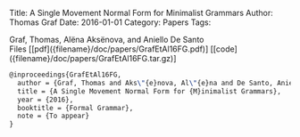 Title: A Single Movement Normal Form for Minimalist Grammars
Author: Thomas Graf
Date: 2016-01-01
Category: Papers
Tags: 

<div markdown class="authors">
Graf, Thomas, Alëna Aksënova, and Aniello De Santo
</div>

<div markdown class="files">
<span id="files-title">Files</span>
[[pdf]({filename}/doc/papers/GrafEtAl16FG.pdf)]
[[code]({filename}/doc/papers/GrafEtAl16FG.tar.gz)]
</div>

~~~latex
@inproceedings{GrafEtAl16FG,
  author = {Graf, Thomas and Aks\"{e}nova, Al\"{e}na and De Santo, Aniello},
  title = {A Single Movement Normal Form for {M}inimalist Grammars},
  year = {2016},
  booktitle = {Formal Grammar},
  note = {To appear} 
}
~~~
